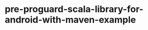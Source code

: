 pre-proguard-scala-library-for-android-with-maven-example
=========================================================
